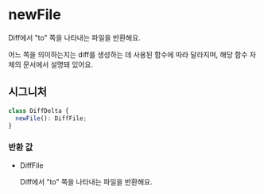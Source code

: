 # newFile

Diff에서 "to" 쪽을 나타내는 파일을 반환해요.

어느 쪽을 의미하는지는 diff를 생성하는 데 사용된 함수에 따라 달라지며, 해당 함수 자체의 문서에서 설명돼 있어요.

## 시그니처

```ts
class DiffDelta {
  newFile(): DiffFile;
}
```

### 반환 값

<ul class="param-ul">
  <li class="param-li param-li-root">
    <span class="param-type">DiffFile</span>
    <br>
    <p class="param-description">Diff에서 &quot;to&quot; 쪽을 나타내는 파일을 반환해요.</p>
  </li>
</ul>